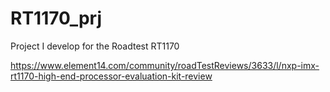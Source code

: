 # RT1170_prj

Project I develop for the Roadtest RT1170

https://www.element14.com/community/roadTestReviews/3633/l/nxp-imx-rt1170-high-end-processor-evaluation-kit-review
